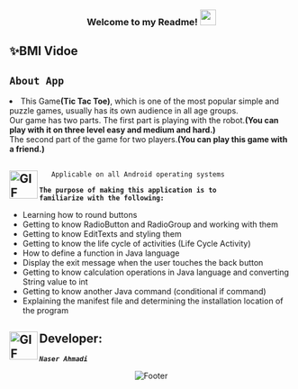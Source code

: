 
 <h3 align="center">
  
  Welcome to my Readme!
  <img src="https://media.giphy.com/media/hvRJCLFzcasrR4ia7z/giphy.gif" width="28">

</h3>

## ✨BMI Vidoe

## <code><strong>About App</strong></code> ##

<p><li>This Game<strong>(Tic Tac Toe)</strong>, which is one of the most popular simple and puzzle games, usually has its own audience in all age groups.<br>
Our game has two parts. The first part is playing with the robot.<strong>(You can play with it on three level easy and medium and hard.)</strong><br>
The second part of the game for two players.<strong>(You can play this game with a friend.)</strong><br></li></p>
 
 
## <img align="left" alt="GIF" height="50px" src="https://www.toptimenet.com/images/setting.gif"/>  
  <ul>
        
       Applicable on all Android operating systems
          
  </ul>

   </ul>
   
   
<code><strong>The purpose of making this application is to familiarize with the following:</strong></code>


<ul>
    <li>
           Learning how to round buttons
    </li>  
     <li>
           Getting to know RadioButton and RadioGroup and working with them
     </li>     
     <li>
           Getting to know EditTexts and styling them
     </li> 
     <li>
           Getting to know the life cycle of activities (Life Cycle Activity)
     </li>      
     <li>
           How to define a function in Java language
     </li>       
     <li>
          Display the exit message when the user touches the back button
     </li>   
     <li>
           Getting to know calculation operations in Java language and converting String value to int
     </li>
     <li>
           Getting to know another Java command (conditional if command)
     </li>
     <li>
           Explaining the manifest file and determining the installation location of the program
     </li>
</ul>
 
 
## <img align="left" alt="GIF" height="50px" src="https://cdn.dribbble.com/users/2131993/screenshots/4948736/thoughtworks-gif_dribbble.gif"/>    Developer:

   <code><em><strong>Naser Ahmadi</strong></em></code>
   
              
<div align="center">
  <img src="https://readme-typing-svg.herokuapp.com?font=Dancing+Script&size=30&color=F38F02&center=true&vCenter=true&width=300&height=50&lines=Thanks+for+your+visit!;Have+a+nice+day!;" alt="Footer"></img>
  </div>
   
